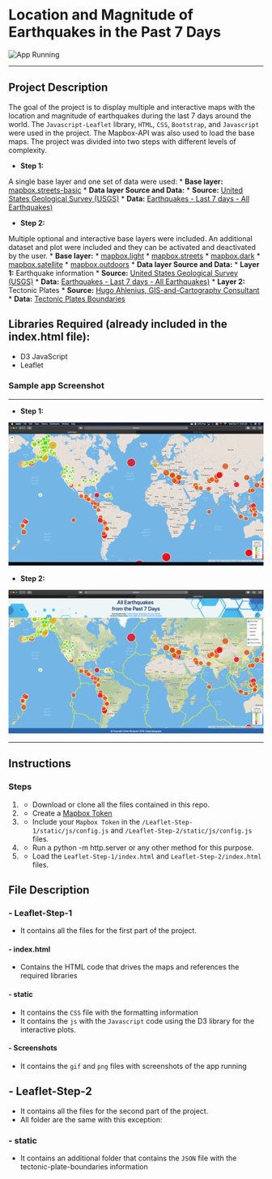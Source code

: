 # Location and Magnitude of Earthquakes in the Past 7 Days

![App Running](Screenshots/step-2.gif "App Running")

<hr>


## Project Description

The goal of the project is to display multiple and interactive maps with the location and magnitude of earthquakes during the last 7 days around the world. The `Javascript-Leaflet` library, `HTML`, `CSS`, `Bootstrap`, and `Javascript` were used in the project. The Mapbox-API was also used to load the base maps. The project was divided into two steps with different levels of complexity.

- **Step 1:**

A single base layer and one set of data were used:
    * **Base layer:** [mapbox.streets-basic](https://docs.mapbox.com/api/maps/#raster-tiles)
    * **Data layer Source and Data:** 
        * **Source:** [United States Geological Survey (USGS)](https://earthquake.usgs.gov/earthquakes/feed/v1.0/geojson.php)
        * **Data:** [Earthquakes - Last 7 days - All Earthquakes)](https://earthquake.usgs.gov/earthquakes/feed/v1.0/summary/all_week.geojson)

- **Step 2:**

Multiple optional and interactive base layers were included. An additional dataset and plot were included and they can be activated and deactivated by the user.
    * **Base layer:** 
        * [mapbox.light](https://docs.mapbox.com/api/maps) 
        * [mapbox.streets](https://docs.mapbox.com/api/maps)
        * [mapbox.dark](https://docs.mapbox.com/api/maps)
        * [mapbox.satellite](https://docs.mapbox.com/api/maps)
        * [mapbox.outdoors](https://docs.mapbox.com/api/maps)
    * **Data layer Source and Data:** 
        * **Layer 1:** Earthquake information
            * **Source:** [United States Geological Survey (USGS)](https://earthquake.usgs.gov/earthquakes/feed/v1.0/geojson.php)
            * **Data:** [Earthquakes - Last 7 days - All Earthquakes)](https://earthquake.usgs.gov/earthquakes/feed/v1.0/summary/all_week.geojson)
        * **Layer 2:** Tectonic Plates
            * **Source:** [Hugo Ahlenius, GIS-and-Cartography Consultant](https://github.com/fraxen/tectonicplates)
            * **Data:** [Tectonic Plates Boundaries](https://raw.githubusercontent.com/fraxen/tectonicplates/master/GeoJSON/PB2002_boundaries.json)

## Libraries Required (already included in the index.html file):

- D3 JavaScript
- Leaflet

### Sample app Screenshot

<hr> 

- **Step 1:**

![Screenshot](Screenshots/step-1.png "Screenshot")

- **Step 2:**

![Screenshot](Screenshots/step-2.png "Screenshot")

<hr>

## Instructions

### Steps

1. - Download or clone all the files contained in this repo.
2. - Create a [Mapbox Token](https://account.mapbox.com/auth/signup/)
3. - Include your `Mapbox Token` in the `/Leaflet-Step-1/static/js/config.js` and `/Leaflet-Step-2/static/js/config.js` files.
4. - Run a python -m http.server or any other method for this purpose.
5. - Load the `Leaflet-Step-1/index.html` and `Leaflet-Step-2/index.html` files.

## File Description

### - Leaflet-Step-1

- It contains all the files for the first part of the project.

#### - index.html

- Contains the HTML code that drives the maps and references the required libraries

#### - static

- It contains the `CSS` file with the formatting information
- It contains the `js` with the `Javascript` code using the D3 library for the interactive plots.

#### - Screenshots

- It contains the `gif` and `png` files with screenshots of the app running

## - Leaflet-Step-2

- It contains all the files for the second part of the project.
- All folder are the same with this exception:

### - static

- It contains an additional folder that contains the `JSON` file with the tectonic-plate-boundaries information

